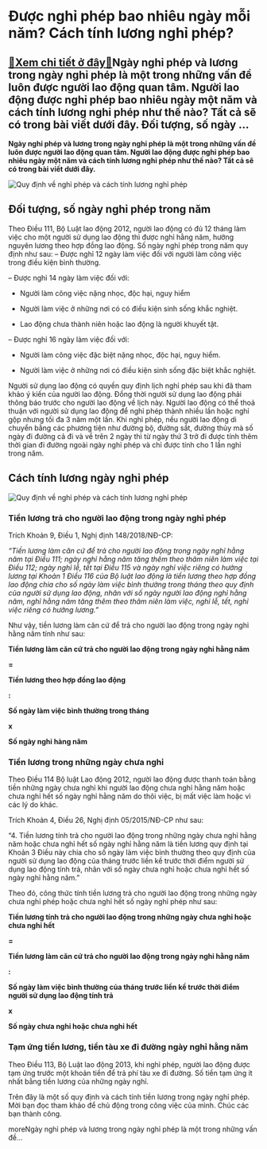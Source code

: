 Được nghỉ phép bao nhiêu ngày mỗi năm? Cách tính lương nghỉ phép?
=================================================================

[:gift:Xem chi tiết ở đây:gift:](https://hddtvn.com/duoc-nghi-phep-bao-nhieu-ngay-moi-nam-cach-tinh-luong-nghi-phep/)Ngày nghỉ phép và lương trong ngày nghỉ phép là một trong những vấn đề luôn được người lao động quan tâm. Người lao động được nghỉ phép bao nhiêu ngày một năm và cách tính lương nghỉ phép như thế nào? Tất cả sẽ có trong bài viết dưới đây. Đối tượng, số ngày …
-------------------------------------------------------------------------------------------------------------------------------------------------------------------------------------------------------------------------------------------------------------------

**Ngày nghỉ phép và lương trong ngày nghỉ phép là một trong những vấn đề luôn được người lao động quan tâm. Người lao động được nghỉ phép bao nhiêu ngày một năm và cách tính lương nghỉ phép như thế nào? Tất cả sẽ có trong bài viết dưới đây.**


![Quy định về nghỉ phép và cách tính lương nghỉ phép](https://imgnews.thuvienphapluat.vn/image.aspx?f=2019/07/09/24486/&n=nghiphep.png&w=480&h=280 "Quy định về nghỉ phép và cách tính lương nghỉ phép")


Đối tượng, số ngày nghỉ phép trong năm
--------------------------------------


Theo Điều 111, Bộ Luật lao động 2012, người lao động có đủ 12 tháng làm việc cho một người sử dụng lao động thì được nghỉ hằng năm, hưởng nguyên lương theo hợp đồng lao động. Số ngày nghỉ phép trong năm quy định như sau:
– Được nghỉ 12 ngày làm việc đối với người làm công việc trong điều kiện bình thường.


– Được nghỉ 14 ngày làm việc đối với:




* Người làm công việc nặng nhọc, độc hại, nguy hiểm

* Người làm việc ở những nơi có có điều kiện sinh sống khắc nghiệt.

* Lao động chưa thành niên hoặc lao động là người khuyết tật.



– Được nghỉ 16 ngày làm việc đối với:




* Người làm công việc đặc biệt nặng nhọc, độc hại, nguy hiểm.

* Người làm việc ở những nơi có điều kiện sinh sống đặc biệt khắc nghiệt.



Người sử dụng lao động có quyền quy định lịch nghỉ phép sau khi đã tham khảo ý kiến của người lao động. Đồng thời người sử dụng lao động phải thông báo trước cho người lao động về lịch này. Người lao động có thể thoả thuận với người sử dụng lao động để nghỉ phép thành nhiều lần hoặc nghỉ gộp nhưng tối đa 3 năm một lần.
Khi nghỉ phép, nếu người lao động di chuyển bằng các phương tiện như đường bộ, đường sắt, đường thủy mà số ngày đi đường cả đi và về trên 2 ngày thì từ ngày thứ 3 trở đi được tính thêm thời gian đi đường ngoài ngày nghỉ phép và chỉ được tính cho 1 lần nghỉ trong năm.


Cách tính lương ngày nghỉ phép
------------------------------


![Quy định về nghỉ phép và cách tính lương nghỉ phép](https://hddtvn.com/wp-content/uploads/2021/01/Nghi-Phep.jpg "Quy định về nghỉ phép và cách tính lương nghỉ phép")


### Tiền lương trả cho người lao động trong ngày nghỉ phép


Trích Khoản 9, Điều 1, Nghị định 148/2018/NĐ-CP:


*“Tiền lương làm căn cứ để trả cho người lao động trong ngày nghỉ hằng năm tại Điều 111; ngày nghỉ hằng năm tăng thêm theo thâm niên làm việc tại Điều 112; ngày nghỉ lễ, tết tại Điều 115 và ngày nghỉ việc riêng có hưởng lương tại Khoản 1 Điều 116 của Bộ luật lao động là tiền lương theo hợp đồng lao động chia cho số ngày làm việc bình thường trong tháng theo quy định của người sử dụng lao động, nhân với số ngày người lao động nghỉ hằng năm, nghỉ hằng năm tăng thêm theo thâm niên làm việc, nghỉ lễ, tết, nghỉ việc riêng có hưởng lương.”*


Như vậy, tiền lương làm căn cứ để trả cho người lao động trong ngày nghỉ hằng năm tính như sau:






**Tiền lương làm căn cứ trả cho người lao động trong ngày nghỉ hằng năm**




**=**




**Tiền lương theo hợp đồng lao động**




**:**




**Số ngày làm việc bình thường trong tháng**




**x**




**Số ngày nghỉ hàng năm**






### Tiền lương trong những ngày chưa nghỉ


Theo Điều 114 Bộ luật Lao động 2012, người lao động được thanh toán bằng tiền những ngày chưa nghỉ khi người lao động chưa nghỉ hằng năm hoặc chưa nghỉ hết số ngày nghỉ hằng năm do thôi việc, bị mất việc làm hoặc vì các lý do khác.


Trích Khoản 4, Điều 26, Nghị định 05/2015/NĐ-CP như sau:


“4. Tiền lương tính trả cho người lao động trong những ngày chưa nghỉ hằng năm hoặc chưa nghỉ hết số ngày nghỉ hằng năm là tiền lương quy định tại Khoản 3 Điều này chia cho số ngày làm việc bình thường theo quy định của người sử dụng lao động của tháng trước liền kề trước thời điểm người sử dụng lao động tính trả, nhân với số ngày chưa nghỉ hoặc chưa nghỉ hết số ngày nghỉ hằng năm.”


Theo đó, công thức tính tiền lương trả cho người lao động trong những ngày chưa nghỉ phép hoặc chưa nghỉ hết số ngày nghỉ phép như sau:






**Tiền lương tính trả cho người lao động trong những ngày chưa nghỉ hoặc chưa nghỉ hết**




**=**




**Tiền lương làm căn cứ trả cho người lao động trong ngày nghỉ hằng năm**




**:**




**Số ngày làm việc bình thường của tháng trước liền kề trước thời điểm người sử dụng lao động tính trả**




**x**




**Số ngày chưa nghỉ hoặc chưa nghỉ hết**






### **Tạm ứng tiền lương, tiền tàu xe đi đường ngày nghỉ hằng năm**


Theo Điều 113, Bộ Luật lao động 2013, khi nghỉ phép, người lao động được tạm ứng trước một khoản tiền để trả phí tàu xe đi đường. Số tiền tạm ứng ít nhất bằng tiền lương của những ngày nghỉ.


Trên đây là một số quy định và cách tính tiền lương trong ngày nghỉ phép. Mời bạn đọc tham khảo để chủ động trong công việc của mình. Chúc các bạn thành công.


moreNgày nghỉ phép và lương trong ngày nghỉ phép là một trong những vấn đề…

